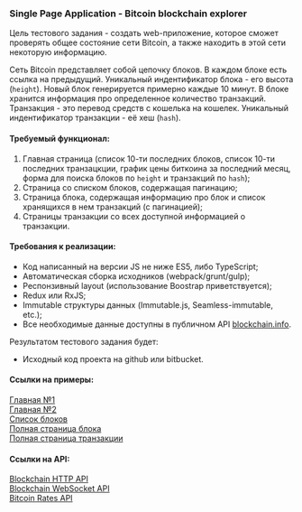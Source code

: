### Single Page Application - Bitcoin blockchain explorer

Цель тестового задания - создать web-приложение, которое сможет проверять общее состояние сети Bitcoin, а также находить в этой сети некоторую информацию.

Сеть Bitcoin представляет собой цепочку блоков.
В каждом блоке есть ссылка на предыдущий.
Уникальный индентификатор блока - его высота (`height`).
Новый блок генерируется примерно каждые 10 минут.
В блоке хранится информация про определенное количество транзакций.
Транзакция - это перевод средств с кошелька на кошелек.
Уникальный индентификатор транзакции - её хеш (`hash`). 

#### Требуемый функционал:
1. Главная страница (список 10-ти последних блоков,
список 10-ти последних транзацкции,
график цены биткоина за последний месяц,
форма для поиска блоков по `height` и транзакций по `hash`);
2. Страница со списком блоков, содержащая пагинацию;
3. Страница блока, содержащая информацию про блок и список хранящихся в нем транзакций (с пагинацией);
4. Страницы транзакции со всех доступной информацией о транзакции.

#### Требования к реализации:
* Код написанный на версии JS не ниже ES5, либо TypeScript;
* Автоматическая сборка исходников (webpack/grunt/gulp);
* Респонзивный layout (использование Boostrap приветствуется);
* Redux или RxJS;
* Immutable структуры данных (Immutable.js, Seamless-immutable, etc.);
* Все необходимые данные доступны в публичном API [blockchain.info](https://blockchain.info/api/blockchain_api).

Результатом тестового задания будет:
* Исходный код проекта на github или bitbucket.

#### Ссылки на примеры:
[Главная №1](https://blockchain.info/ru/home)  
[Главная №2](https://blockexplorer.com/)  
[Список блоков](https://blockchain.info/en/blocks)  
[Полная страница блока](https://blockchain.info/ru/block/0000000000000000002e1baaee54d9e6fa34c6dbd4115b0f0df9dd88598c91e0)  
[Полная страница транзакции](https://blockchain.info/ru/tx/3ab30534c82e4a0ad071767610315cde64fb6923775ab5a96f0cb9a56368ca5e)

#### Ссылки на API:
[Blockchain HTTP API](https://blockchain.info/api/blockchain_api)  
[Blockchain WebSocket API](https://blockchain.info/api/api_websocket)  
[Bitcoin Rates API](https://blockchain.info/api/exchange_rates_api)